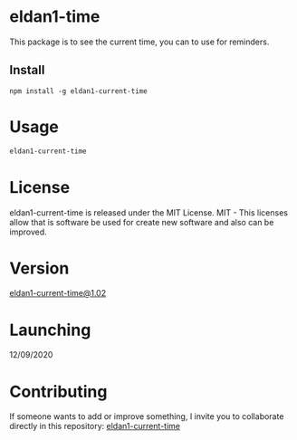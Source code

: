 # eldan1-time

This package is to see the current time, you can to use for reminders.

## Install

```npm
npm install -g eldan1-current-time
```

# Usage

```bash
eldan1-current-time
```
# License

eldan1-current-time is released under the MIT License.
MIT - This licenses allow that is software be used for create new software and also can be improved.

# Version
eldan1-current-time@1.02

# Launching

12/09/2020

# Contributing
If someone wants to add or improve something, I invite you to collaborate directly in this repository: [eldan1-current-time](https://github.com/DanielSantos495/eldan1-current-time)
